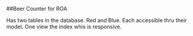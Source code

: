 ##Beer Counter for ROA

Has two tables in the database. Red and Blue. Each accessible thru their model. One view the index whis is responsive. 


